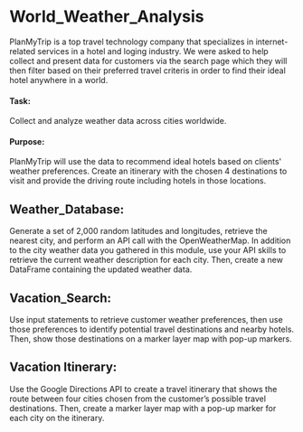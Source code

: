 # World_Weather_Analysis
PlanMyTrip is a top travel technology company that specializes in internet-related services in a hotel and loging industry. We were asked to help collect and present data for customers via the search page which they will then filter based on their preferred travel criteris in order to find their ideal hotel anywhere in a world.

#### Task:
Collect and analyze weather data across cities worldwide.
#### Purpose:
PlanMyTrip will use the data to recommend ideal hotels based on clients' weather preferences. Create an itinerary with the chosen 4 destinations to visit and provide the driving route including hotels in those locations.

## Weather_Database:
Generate a set of 2,000 random latitudes and longitudes, retrieve the nearest city, and perform an API call with the OpenWeatherMap. In addition to the city weather data you gathered in this module, use your API skills to retrieve the current weather description for each city. Then, create a new DataFrame containing the updated weather data.

## Vacation_Search:
Use input statements to retrieve customer weather preferences, then use those preferences to identify potential travel destinations and nearby hotels. Then, show those destinations on a marker layer map with pop-up markers.

## Vacation Itinerary:
Use the Google Directions API to create a travel itinerary that shows the route between four cities chosen from the customer’s possible travel destinations. Then, create a marker layer map with a pop-up marker for each city on the itinerary.
